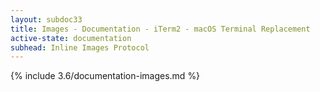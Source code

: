 ```yaml
---
layout: subdoc33
title: Images - Documentation - iTerm2 - macOS Terminal Replacement
active-state: documentation
subhead: Inline Images Protocol
---
```

{% include 3.6/documentation-images.md %}

